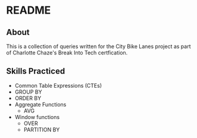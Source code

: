 # README

## About

This is a collection of queries written for the City Bike Lanes project as part of Charlotte Chaze's Break Into Tech certfication.

## Skills Practiced

- Common Table Expressions (CTEs)
- GROUP BY
- ORDER BY
- Aggregate Functions
  - AVG
- Window functions
  - OVER
  - PARTITION BY
